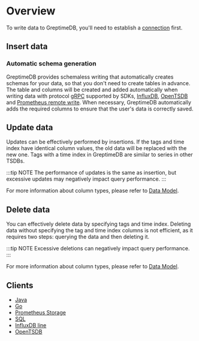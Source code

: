 # Overview

To write data to GreptimeDB, you'll need to establish a [connection](../clients/overview.md) first.

## Insert data

### Automatic schema generation

GreptimeDB provides schemaless writing that automatically creates schemas for your data, so that you don't need to create tables in advance. The table and columns will be created and added automatically when writing data with protocol [gRPC](../clients/sdk-libraries/overview.md#grpc) supported by SDKs, [InfluxDB](./influxdb-line.md), [OpenTSDB](./opentsdb.md) and [Prometheus remote write](prometheus.md). When necessary, GreptimeDB automatically adds the required columns to ensure that the user's data is correctly saved.

## Update data

Updates can be effectively performed by insertions.
If the tags and time index have identical column values, the old data will be replaced with the new one.
Tags with a time index in GreptimeDB are similar to series in other TSDBs.

:::tip NOTE
The performance of updates is the same as insertion, but excessive updates may negatively impact query performance.
:::

For more information about column types, please refer to [Data Model](../concepts/data-model.md).

## Delete data

You can effectively delete data by specifying tags and time index.
Deleting data without specifying the tag and time index columns is not efficient, as it requires two steps: querying the data and then deleting it.

:::tip NOTE
Excessive deletions can negatively impact query performance.
:::

For more information about column types, please refer to [Data Model](../concepts/data-model.md).

## Clients

- [Java](./sdk-libraries/java.md)
- [Go](./sdk-libraries/go.md)
- [Prometheus Storage](./prometheus.md)
- [SQL](./sql.md)
- [InfluxDB line](./influxdb-line.md)
- [OpenTSDB](./opentsdb.md)
